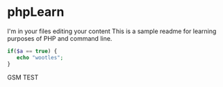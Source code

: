phpLearn
========
I'm in your files editing your content
This is a sample readme for learning purposes of PHP and command line.

```PHP
if($a == true) {
   echo "wootles";
}
```

GSM TEST
